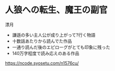 # 人狼への転生、魔王の副官

漂月

- 謙遜の多い主人公が成り上がって?行く物語
- 十数話あたりから読んでた作品
- 一通り読んだ後のエピローグがとても印象に残った
- 140万字程度で読み応えのある作品

https://ncode.syosetu.com/n1576cu/
